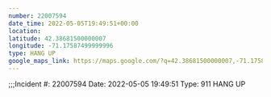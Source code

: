 ```yaml
---
number: 22007594
date_time: 2022-05-05T19:49:51+00:00
location: 
latitude: 42.38681500000007
longitude: -71.17587499999996
type: HANG UP
google_maps_link: https://maps.google.com/?q=42.38681500000007,-71.17587499999996
---
```


;;;Incident #: 22007594   Date: 2022-05-05 19:49:51   Type: 911 HANG UP
